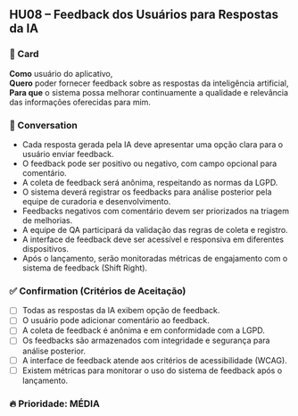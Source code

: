 ## HU08 – Feedback dos Usuários para Respostas da IA

### 📌 Card
**Como** usuário do aplicativo,  
**Quero** poder fornecer feedback sobre as respostas da inteligência artificial,  
**Para que** o sistema possa melhorar continuamente a qualidade e relevância das informações oferecidas para mim.

### 💬 Conversation
- Cada resposta gerada pela IA deve apresentar uma opção clara para o usuário enviar feedback.
- O feedback pode ser positivo ou negativo, com campo opcional para comentário.
- A coleta de feedback será anônima, respeitando as normas da LGPD.
- O sistema deverá registrar os feedbacks para análise posterior pela equipe de curadoria e desenvolvimento.
- Feedbacks negativos com comentário devem ser priorizados na triagem de melhorias.
- A equipe de QA participará da validação das regras de coleta e registro.
- A interface de feedback deve ser acessível e responsiva em diferentes dispositivos.
- Após o lançamento, serão monitoradas métricas de engajamento com o sistema de feedback (Shift Right).

### ✅ Confirmation (Critérios de Aceitação)
- [ ] Todas as respostas da IA exibem opção de feedback.
- [ ] O usuário pode adicionar comentário ao feedback.
- [ ] A coleta de feedback é anônima e em conformidade com a LGPD.
- [ ] Os feedbacks são armazenados com integridade e segurança para análise posterior.
- [ ] A interface de feedback atende aos critérios de acessibilidade (WCAG).
- [ ] Existem métricas para monitorar o uso do sistema de feedback após o lançamento.

### 🔥 Prioridade: MÉDIA